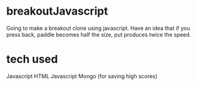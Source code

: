 # breakoutJavascript

Going to make a breakout clone using javascript.  Have an idea that if you press back, paddle becomes half the size, put produces twice the speed.


# tech used

Javascript
HTML
Javascript
Mongo (for saving high scores)

